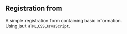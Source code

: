 **Registration from**
---
A simple registration form containing basic information.   
Using jsut `HTML`,`CSS`,`JavaScript`.

